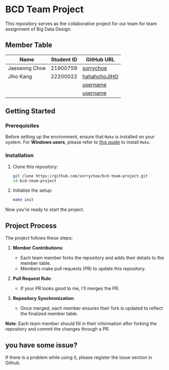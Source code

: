 # BCD Team Project

This repository serves as the collaborative project for our team for team assignment of Big Data Design. 

## Member Table

| Name          | Student ID | GitHub URL                                      |
|---------------|------------|-------------------------------------------------|
| Jaeseong Choe | 21900759   |  [sorrychoe](https://github.com/sorrychoe)      |
| Jiho Kang     | 22200022   |  [hahahohoJIHO](https://github.com/hahahohoJIHO)|
|               |            |  [username](https://github.com/)      |
|               |            |  [username](https://github.com/)      |

## Getting Started

### Prerequisites

Before setting up the environment, ensure that `Make` is installed on your system. 
For **Windows users**, please refer to [this guide](https://gnuwin32.sourceforge.net/packages/make.htm) to install `Make`.

### Installation

1. Clone this repository:
   ```bash
   git clone https://github.com/sorrychoe/bcd-team-project.git
   cd bcd-team-project
   ```

2. Initialize the setup:
   ```bash
   make init
   ```

Now you're ready to start the project.

## Project Process

The project follows these steps:

1. **Member Contributions**:
   - Each team member forks the repository and adds their details to the member table.
   - Members make pull requests (PR) to update this repository.

2. **Pull Request Rule**:
   - If your PR looks good to me, I'll merges the PR.

3. **Repository Synchronization**:
   - Once merged, each member ensures their fork is updated to reflect the finalized member table.

**Note**: Each team member should fill in their information after forking the repository and commit the changes through a PR.

## you have some issue?

If there is a problem while using it, please register the issue section in Github.
